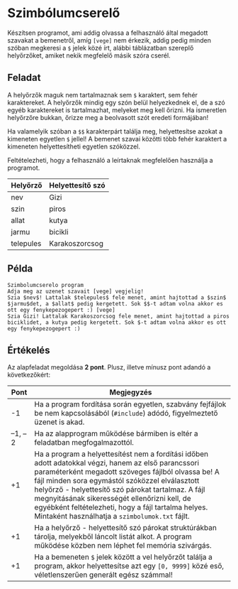 # Szimbólumcserelő

Készítsen programot, ami addig olvassa a felhasználó által megadott szavakat a bemenetről, amíg `[vege]` nem érkezik, addig pedig minden szóban megkeresi a `$` jelek közé írt, alábbi táblázatban szereplő helyőrzőket, amiket nekik megfelelő másik szóra cserél.

## Feladat

A helyőrzők maguk nem tartalmaznak sem `$` karaktert, sem fehér karaktereket. A helyőrzők mindig egy szón belül helyezkednek el, de a szó egyéb karaktereket is tartalmazhat, melyeket meg kell őrizni. Ha ismeretlen helyőrzőre bukkan, őrizze meg a beolvasott szót eredeti formájában! 

Ha valamelyik szóban a `$$` karakterpárt találja meg, helyettesítse azokat a kimeneten egyetlen `$` jellel! A bemenet szavai közötti több fehér karaktert a kimeneten helyettesítheti egyetlen szóközzel. 

Feltételezheti, hogy a felhasználó a leírtaknak megfelelően használja a programot.

| Helyőrző  | Helyettesítő szó |
|-----------|------------------|
| nev       | Gizi             |
| szin      | piros            |
| allat     | kutya            |
| jarmu     | bicikli          |
| telepules | Karakoszorcsog   |

## Példa
```
Szimbolumcserelo program
Adja meg az uzenet szavait [vege] vegjelig!
Szia $nev$! Lattalak $telepules$ fele menet, amint hajtottad a $szin$ $jarmu$det, a $allat$ pedig kergetett. Sok $$-t adtam volna akkor es ott egy fenykepezogepert :) [vege]
Szia Gizi! Lattalak Karakoszorcsog fele menet, amint hajtottad a piros biciklidet, a kutya pedig kergetett. Sok $-t adtam volna akkor es ott egy fenykepezogepert :)
```

## Értékelés
Az alapfeladat megoldása **2 pont**. Plusz, illetve mínusz pont adandó a következőkért:

| Pont | Megjegyzés |
|----------|----------------------------------------------------------------------------------------------------------------------------------|
| -1 | Ha a program fordítása során egyetlen, szabvány fejfájlok be nem kapcsolásából (`#include`) adódó, figyelmeztető üzenet is akad. |
| –1, –2 | Ha az alapprogram működése bármiben is eltér a feladatban megfogalmazottól. |
| +1 | Ha a program a helyettesítést nem a fordítási időben adott adatokkal végzi, hanem az első parancssori paraméterként megadott szöveges fájlból olvassa be! A fájl minden sora egymástól szóközzel elválasztott helyőrző - helyettesítő szó párokat tartalmaz. A fájl megnyitásának sikerességét ellenőrizni kell, de egyébként feltételezheti, hogy a fájl tartalma helyes. Mintaként használhatja a `szimbolumok.txt` fájlt. |
| +1 | Ha a helyőrző - helyettesítő szó párokat struktúrákban tárolja, melyekből láncolt listát alkot. A program működése közben nem léphet fel memória szivárgás. |
| +1 | Ha a bemeneten `$` jelek között a vel helyőrzőt találja a program, akkor helyettesítse azt egy `[0, 9999]` közé eső, véletlenszerűen generált egész számmal! |
